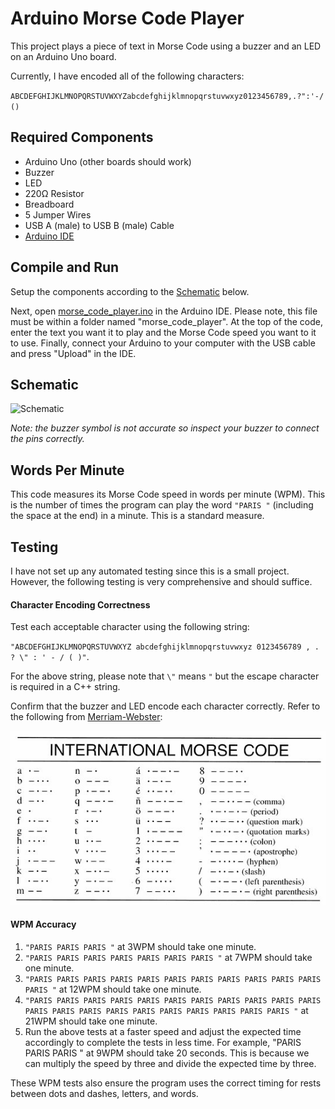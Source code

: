 # Arduino Morse Code Player
This project plays a piece of text in Morse Code using a buzzer and an LED on an Arduino Uno board.

Currently, I have encoded all of the following characters:

`ABCDEFGHIJKLMNOPQRSTUVWXYZabcdefghijklmnopqrstuvwxyz0123456789,.?":'-/()`

## Required Components
- Arduino Uno (other boards should work)
- Buzzer
- LED
- 220Ω Resistor
- Breadboard
- 5 Jumper Wires
- USB A (male) to USB B (male) Cable
- [Arduino IDE](https://www.arduino.cc/en/software)

## Compile and Run
Setup the components according to the [Schematic](#schematic) below.

Next, open [morse_code_player.ino](morse_code_player/morse_code_player.ino) in the Arduino IDE. Please note, this file must be within a folder named "morse_code_player". At the top of the code, enter the text you want it to play and the Morse Code speed you want to it to use. Finally, connect your Arduino to your computer with the USB cable and press "Upload" in the IDE.

## Schematic
![Schematic](https://github.com/Daniel-Ian-Robinson/Arduino-Buzzer-Morse-Code/blob/main/Schematic/Schematic.png)

*Note: the buzzer symbol is not accurate so inspect your buzzer to connect the pins correctly.*

## Words Per Minute
This code measures its Morse Code speed in words per minute (WPM). This is the number of times the program can play the word `"PARIS "` (including the space at the end) in a minute. This is a standard measure.

## Testing
I have not set up any automated testing since this is a small project. However, the following testing is very comprehensive and should suffice.

#### Character Encoding Correctness
Test each acceptable character using the following string:

`"ABCDEFGHIJKLMNOPQRSTUVWXYZ abcdefghijklmnopqrstuvwxyz 0123456789 , . ? \" : ' - / ( )"`.

For the above string, please note that `\"` means `"` but the escape character is required in a C++ string.

Confirm that the buzzer and LED encode each character correctly. Refer to the following from [Merriam-Webster](https://www.merriam-webster.com/dictionary/Morse%20code):

![Morse Code](Images/Morse-Code-Cheat-Sheet.jpg)

#### WPM Accuracy
1. `"PARIS PARIS PARIS "` at 3WPM should take one minute.
2. `"PARIS PARIS PARIS PARIS PARIS PARIS PARIS "` at 7WPM should take one minute.
3. `"PARIS PARIS PARIS PARIS PARIS PARIS PARIS PARIS PARIS PARIS PARIS PARIS "` at 12WPM should take one minute.
4. `"PARIS PARIS PARIS PARIS PARIS PARIS PARIS PARIS PARIS PARIS PARIS PARIS PARIS PARIS PARIS PARIS PARIS PARIS PARIS PARIS PARIS "` at 21WPM should take one minute.
5. Run the above tests at a faster speed and adjust the expected time accordingly to complete the tests in less time. For example, "PARIS PARIS PARIS " at 9WPM should take 20 seconds. This is because we can multiply the speed by three and divide the expected time by three.

These WPM tests also ensure the program uses the correct timing for rests between dots and dashes, letters, and words.
